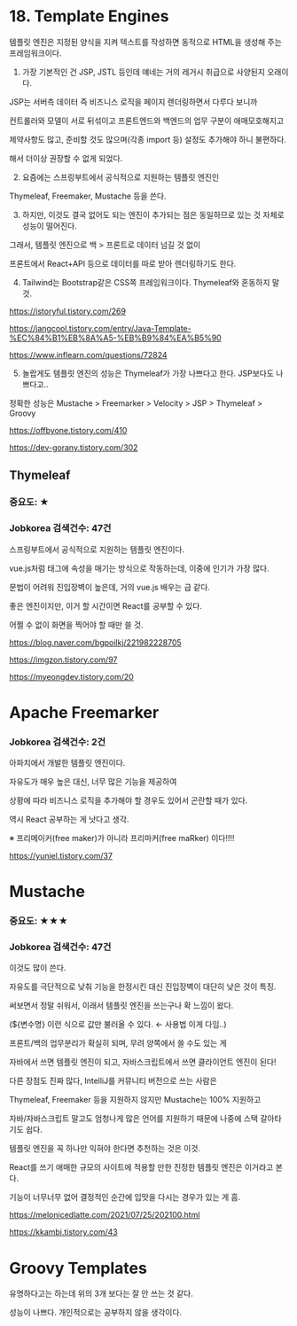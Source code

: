 

# 18. Template Engines

템플릿 엔진은 지정된 양식을 지켜 텍스트를 작성하면 동적으로 HTML을 생성해 주는 프레임워크이다.

1) 가장 기본적인 건 JSP, JSTL 등인데 얘네는 거의 레거시 취급으로 사양된지 오래이다.

JSP는 서버측 데이터 즉 비즈니스 로직을 페이지 렌더링하면서 다루다 보니까

컨트롤러와 모델이 서로 뒤섞이고 프론트엔드와 백엔드의 업무 구분이 애매모호해지고

제약사항도 많고, 준비할 것도 많으며(각종 import 등) 설정도 추가해야 하니 불편하다.

해서 더이상 권장할 수 없게 되었다.

2) 요즘에는 스프링부트에서 공식적으로 지원하는 템플릿 엔진인

Thymeleaf, Freemaker, Mustache 등을 쓴다.

3) 하지만, 이것도 결국 없어도 되는 엔진이 추가되는 점은 동일하므로 있는 것 자체로 성능이 떨어진다.

그래서, 템플릿 엔진으로 백 > 프론트로 데이터 넘길 것 없이

프론트에서 React+API 등으로 데이터를 따로 받아 렌더링하기도 한다.

4) Tailwind는 Bootstrap같은 CSS쪽 프레임워크이다. Thymeleaf와 혼동하지 말 것.

https://istoryful.tistory.com/269

https://jangcool.tistory.com/entry/Java-Template-%EC%84%B1%EB%8A%A5-%EB%B9%84%EA%B5%90

https://www.inflearn.com/questions/72824

5) 놀랍게도 템플릿 엔진의 성능은 Thymeleaf가 가장 나쁘다고 한다. JSP보다도 나쁘다고..

정확한 성능은 Mustache > Freemarker > Velocity > JSP > Thymeleaf > Groovy

https://offbyone.tistory.com/410

https://dev-gorany.tistory.com/302




## Thymeleaf

### 중요도: ★

### Jobkorea 검색건수: 47건

스프링부트에서 공식적으로 지원하는 템플릿 엔진이다.

vue.js처럼 태그에 속성을 매기는 방식으로 작동하는데, 이중에 인기가 가장 많다.

문법이 어려워 진입장벽이 높은데, 거의 vue.js 배우는 급 같다.

좋은 엔진이지만, 이거 할 시간이면 React를 공부할 수 있다.

어쩔 수 없이 화면을 찍어야 할 때만 쓸 것.

https://blog.naver.com/bgpoilkj/221982228705

https://imgzon.tistory.com/97

https://myeongdev.tistory.com/20




# Apache Freemarker

### Jobkorea 검색건수: 2건

아파치에서 개발한 템플릿 엔진이다.

자유도가 매우 높은 대신, 너무 많은 기능을 제공하여

상황에 따라 비즈니스 로직을 추가해야 할 경우도 있어서 곤란할 때가 있다.

역시 React 공부하는 게 낫다고 생각.

※ 프리메이커(free maker)가 아니라 프리마커(free maRker) 이다!!!! 

https://yuniel.tistory.com/37




# Mustache

### 중요도: ★★★

### Jobkorea 검색건수: 47건

이것도 많이 쓴다.

자유도를 극단적으로 낮춰 기능을 한정시킨 대신 진입장벽이 대단히 낮은 것이 특징.

써보면서 정말 쉬워서, 이래서 템플릿 엔진을 쓰는구나 확 느낌이 왔다.

(${변수명} 이런 식으로 값만 불러올 수 있다. ← 사용법 이게 다임..)

프론트/백의 업무분리가 확실히 되며, 무려 양쪽에서 쓸 수도 있는 게

자바에서 쓰면 템플릿 엔진이 되고, 자바스크립트에서 쓰면 클라이언트 엔진이 된다!

다른 장점도 진짜 많다, IntelliJ를 커뮤니티 버전으로 쓰는 사람은

Thymeleaf, Freemaker 등을 지원하지 않지만 Mustache는 100% 지원하고

자바/자바스크립트 말고도 엄청나게 많은 언어를 지원하기 때문에 나중에 스택 갈아타기도 쉽다.

템플릿 엔진을 꼭 하나만 익혀야 한다면 추천하는 것은 이것.

React를 쓰기 애매한 규모의 사이트에 적용할 만한 진정한 템플릿 엔진은 이거라고 본다.

기능이 너무너무 없어 결정적인 순간에 입맛을 다시는 경우가 있는 게 흠.

https://melonicedlatte.com/2021/07/25/202100.html

https://kkambi.tistory.com/43




# Groovy Templates

유명하다고는 하는데 위의 3개 보다는 잘 안 쓰는 것 같다.

성능이 나쁘다. 개인적으로는 공부하지 않을 생각이다.
